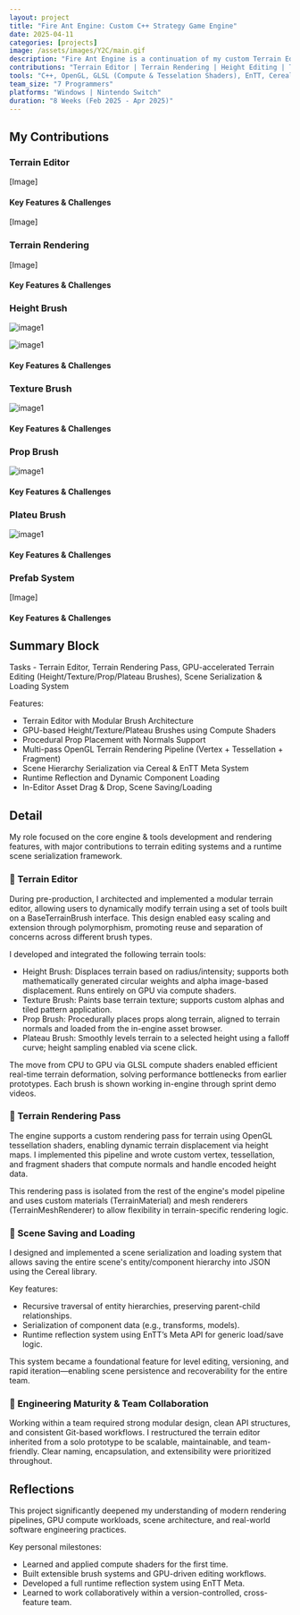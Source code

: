 ```yaml
---
layout: project
title: "Fire Ant Engine: Custom C++ Strategy Game Engine"
date: 2025-04-11
categories: [projects]
image: /assets/images/Y2C/main.gif
description: "Fire Ant Engine is a continuation of my custom Terrain Editor. The team was joined by seven talented programmers. The project features a prefab system, a terrain editor, flow-fields for AI agent navigation, an in-engine UI editor, optimizations which allowed a support for a large terrain map and many units, and support on Windows and Nintendo Switch."
contributions: "Terrain Editor | Terrain Rendering | Height Editing | Texture Editing | Prop Placement | Scene Serialization | Prefabs"
tools: "C++, OpenGL, GLSL (Compute & Tesselation Shaders), EnTT, Cereal, ImGui"
team_size: "7 Programmers"
platforms: "Windows | Nintendo Switch"
duration: "8 Weeks (Feb 2025 - Apr 2025)"
---
```


## My Contributions

### Terrain Editor

[Image]

#### Key Features & Challenges

[Image]

### Terrain Rendering

[Image]

#### Key Features & Challenges


### Height Brush

![image1](../../assets/images/Y2C/height_brush_raise.gif)

![image1](../../assets/images/Y2C/height_brush_lower.gif)



#### Key Features & Challenges

### Texture Brush

![image1](../../assets/images/Y2C/texture_brush.gif)



#### Key Features & Challenges


### Prop Brush

![image1](../../assets/images/Y2C/prop_brush.gif)


#### Key Features & Challenges


### Plateu Brush

![image1](../../assets/images/Y2C/plateau_brush.gif)


#### Key Features & Challenges

### Prefab System

[Image]

#### Key Features & Challenges





## Summary Block


Tasks - Terrain Editor, Terrain Rendering Pass, GPU-accelerated Terrain Editing (Height/Texture/Prop/Plateau Brushes), Scene Serialization & Loading System

Features:
- Terrain Editor with Modular Brush Architecture
- GPU-based Height/Texture/Plateau Brushes using Compute Shaders
- Procedural Prop Placement with Normals Support
- Multi-pass OpenGL Terrain Rendering Pipeline (Vertex + Tessellation + Fragment)
- Scene Hierarchy Serialization via Cereal & EnTT Meta System
- Runtime Reflection and Dynamic Component Loading
- In-Editor Asset Drag & Drop, Scene Saving/Loading

## Detail

My role focused on the core engine & tools development and rendering features, with major contributions to terrain editing systems and a runtime scene serialization framework.

### 🔧 Terrain Editor
During pre-production, I architected and implemented a modular terrain editor, allowing users to dynamically modify terrain using a set of tools built on a BaseTerrainBrush interface. This design enabled easy scaling and extension through polymorphism, promoting reuse and separation of concerns across different brush types.

I developed and integrated the following terrain tools:
- Height Brush: Displaces terrain based on radius/intensity; supports both mathematically generated circular weights and alpha image-based displacement. Runs entirely on GPU via compute shaders.
- Texture Brush: Paints base terrain texture; supports custom alphas and tiled pattern application.
- Prop Brush: Procedurally places props along terrain, aligned to terrain normals and loaded from the in-engine asset browser.
- Plateau Brush: Smoothly levels terrain to a selected height using a falloff curve; height sampling enabled via scene click.

The move from CPU to GPU via GLSL compute shaders enabled efficient real-time terrain deformation, solving performance bottlenecks from earlier prototypes. Each brush is shown working in-engine through sprint demo videos.

### 🌄 Terrain Rendering Pass
The engine supports a custom rendering pass for terrain using OpenGL tessellation shaders, enabling dynamic terrain displacement via height maps. I implemented this pipeline and wrote custom vertex, tessellation, and fragment shaders that compute normals and handle encoded height data.

This rendering pass is isolated from the rest of the engine's model pipeline and uses custom materials (TerrainMaterial) and mesh renderers (TerrainMeshRenderer) to allow flexibility in terrain-specific rendering logic.

### 💾 Scene Saving and Loading
I designed and implemented a scene serialization and loading system that allows saving the entire scene's entity/component hierarchy into JSON using the Cereal library. 

Key features:
- Recursive traversal of entity hierarchies, preserving parent-child relationships.
- Serialization of component data (e.g., transforms, models).
- Runtime reflection system using EnTT’s Meta API for generic load/save logic.

This system became a foundational feature for level editing, versioning, and rapid iteration—enabling scene persistence and recoverability for the entire team.

### 🧩 Engineering Maturity & Team Collaboration
Working within a team required strong modular design, clean API structures, and consistent Git-based workflows. I restructured the terrain editor inherited from a solo prototype to be scalable, maintainable, and team-friendly. Clear naming, encapsulation, and extensibility were prioritized throughout.

## Reflections
This project significantly deepened my understanding of modern rendering pipelines, GPU compute workloads, scene architecture, and real-world software engineering practices. 

Key personal milestones:
- Learned and applied compute shaders for the first time.
- Built extensible brush systems and GPU-driven editing workflows.
- Developed a full runtime reflection system using EnTT Meta.
- Learned to work collaboratively within a version-controlled, cross-feature team.


